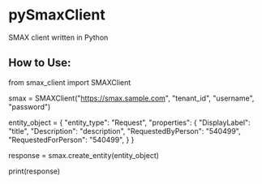 # pySmaxClient
SMAX client written in Python

How to Use:
------------
from smax_client import SMAXClient

smax = SMAXClient("https://smax.sample.com", "tenant_id", "username", "password")

entity_object = {
    "entity_type": "Request",
    "properties": {
        "DisplayLabel": "title",
        "Description": "description",
        "RequestedByPerson": "540499",
        "RequestedForPerson": "540499",
    }
}

response = smax.create_entity(entity_object)

print(response)
